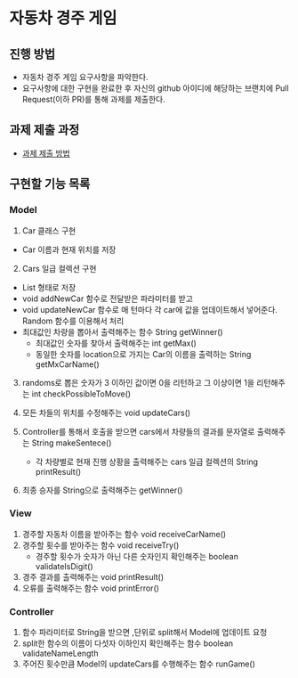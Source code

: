 # 자동차 경주 게임
## 진행 방법
* 자동차 경주 게임 요구사항을 파악한다.
* 요구사항에 대한 구현을 완료한 후 자신의 github 아이디에 해당하는 브랜치에 Pull Request(이하 PR)를 통해 과제를 제출한다.

## 과제 제출 과정
* [과제 제출 방법](https://github.com/next-step/nextstep-docs/tree/master/precourse)

## 구현할 기능 목록
### Model
1. Car 클래스 구현 
- Car 이름과 현재 위치를 저장

2. Cars 일급 컬렉션 구현
- List 형태로 저장
- void addNewCar 함수로 전달받은 파라미터를 받고 
- void updateNewCar 함수로 매 턴마다 각 car에 값을 업데이트해서 넣어준다. Random 함수를 이용해서 처리
- 최대값인 차량을 뽑아서 출력해주는 함수 String getWinner()
  - 최대값인 숫자를 찾아서 출력해주는 int getMax()
  - 동일한 숫자를 location으로 가지는 Car의 이름을 출력하는 String getMxCarName()

3. randoms로 뽑은 숫자가 3 이하인 값이면 0을 리턴하고 그 이상이면 1을 리턴해주는 int checkPossibleToMove()

4. 모든 차들의 위치를 수정해주는 void updateCars()

5. Controller를 통해서 호출을 받으면 cars에서 차량들의 결과를 문자열로 출력해주는 String makeSentece()
   - 각 차량별로 현재 진행 상황을 출력해주는 cars 일급 컬렉션의 String printResult()
6. 최종 승자를 String으로 출력해주는 getWinner()

### View
1. 경주할 자동차 이름을 받아주는 함수 void receiveCarName()
2. 경주할 횟수를 받아주는 함수 void receiveTry()
   - 경주할 횟수가 숫자가 아닌 다른 숫자인지 확인해주는 boolean validateIsDigit()
4. 경주 결과를 출력해주는 void printResult()
5. 오류를 출력해주는 함수 void printError()

### Controller
1. 함수 파라미터로 String을 받으면 ,단위로 split해서 Model에 업데이트 요청
2. split한 함수의 이름이 다섯자 이하인지 확인해주는 함수 boolean validateNameLength
3. 주어진 횟수만큼 Model의 updateCars를 수행해주는 함수 runGame()